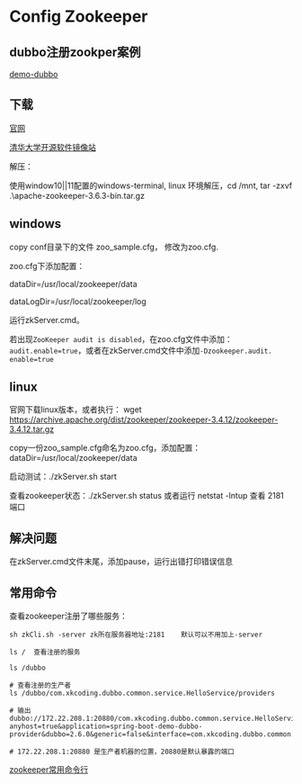 # Config Zookeeper

## dubbo注册zookper案例

[demo-dubbo](../demo-dubbo)

## 下载

[官网](https://zookeeper.apache.org/)

[清华大学开源软件镜像站](https://mirrors.tuna.tsinghua.edu.cn/apache/zookeeper)

解压：

使用window10||11配置的windows-terminal, linux 环境解压，cd /mnt, tar -zxvf .\apache-zookeeper-3.6.3-bin.tar.gz

## windows

copy conf目录下的文件 zoo_sample.cfg， 修改为zoo.cfg.

zoo.cfg下添加配置：

dataDir=/usr/local/zookeeper/data

dataLogDir=/usr/local/zookeeper/log

运行zkServer.cmd。

若出现`ZooKeeper audit is disabled`，在zoo.cfg文件中添加：`audit.enable=true`，或者在zkServer.cmd文件中添加`-Dzookeeper.audit.
enable=true`

## linux

官网下载linux版本，或者执行： wget https://archive.apache.org/dist/zookeeper/zookeeper-3.4.12/zookeeper-3.4.12.tar.gz

copy一份zoo_sample.cfg命名为zoo.cfg，添加配置：dataDir=/usr/local/zookeeper/data

启动测试：./zkServer.sh start

查看zookeeper状态：./zkServer.sh status  或者运行 netstat -lntup 查看 2181 端口

## 解决问题

在zkServer.cmd文件末尾，添加pause，运行出错打印错误信息



## 常用命令

查看zookeeper注册了哪些服务：
```shell
sh zkCli.sh -server zk所在服务器地址:2181    默认可以不用加上-server

ls /  查看注册的服务

ls /dubbo

# 查看注册的生产者
ls /dubbo/com.xkcoding.dubbo.common.service.HelloService/providers

# 输出
dubbo://172.22.208.1:20880/com.xkcoding.dubbo.common.service.HelloService?anyhost=true&application=spring-boot-demo-dubbo-provider&dubbo=2.6.0&generic=false&interface=com.xkcoding.dubbo.common.service.HelloService&methods=sayHello&pid=409116&side=provider&timestamp=1684136305600

# 172.22.208.1:20880 是生产者机器的位置，20880是默认暴露的端口

```

[zookeeper常用命令行](https://blog.csdn.net/xiao__jia__jia/article/details/84787038)
